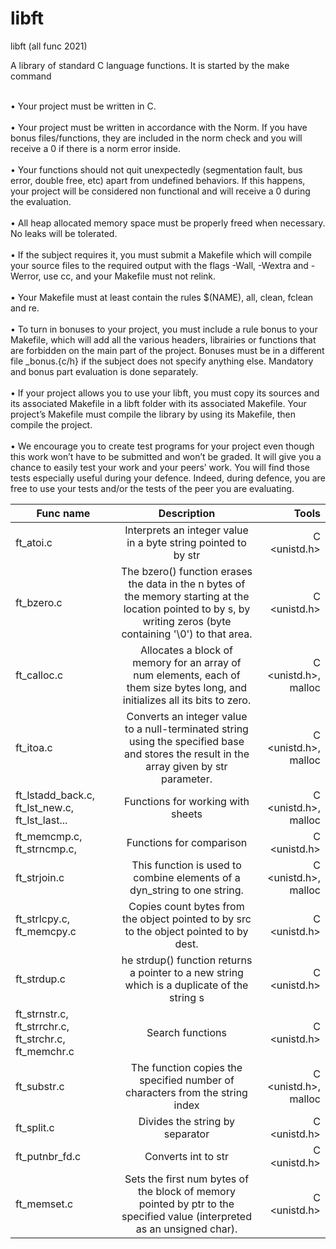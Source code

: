 # libft
libft (all func 2021) 

A library of standard C language functions. It is started by the make command

<br> • Your project must be written in C. </br>
<br> • Your project must be written in accordance with the Norm. If you have bonus
files/functions, they are included in the norm check and you will receive a 0 if there
is a norm error inside. </br>
<br> • Your functions should not quit unexpectedly (segmentation fault, bus error, double
free, etc) apart from undefined behaviors. If this happens, your project will be
considered non functional and will receive a 0 during the evaluation. </br>
<br> • All heap allocated memory space must be properly freed when necessary. No leaks
will be tolerated. </br>
<br> • If the subject requires it, you must submit a Makefile which will compile your
source files to the required output with the flags -Wall, -Wextra and -Werror, use
cc, and your Makefile must not relink. </br>
<br> • Your Makefile must at least contain the rules $(NAME), all, clean, fclean and
re. </br>
<br> • To turn in bonuses to your project, you must include a rule bonus to your Makefile,
which will add all the various headers, librairies or functions that are forbidden on
the main part of the project. Bonuses must be in a different file _bonus.{c/h} if
the subject does not specify anything else. Mandatory and bonus part evaluation
is done separately. </br>
<br> • If your project allows you to use your libft, you must copy its sources and its
associated Makefile in a libft folder with its associated Makefile. Your project’s
Makefile must compile the library by using its Makefile, then compile the project. </br>
<br> • We encourage you to create test programs for your project even though this work
won’t have to be submitted and won’t be graded. It will give you a chance
to easily test your work and your peers’ work. You will find those tests especially
useful during your defence. Indeed, during defence, you are free to use your tests
and/or the tests of the peer you are evaluating. </br>

| Func name      | Description                | Tools |
| ------------- |:------------------------:| ------------------------:|
| ft_atoi.c  |  Interprets an integer value in a byte string pointed to by str    | C <unistd.h> |
|  ft_bzero.c    |  The bzero() function erases the data in the n bytes of the memory starting at the location pointed to by s, by writing zeros (byte containing '\0') to that area. |   C <unistd.h> |
|   ft_calloc.c   | Allocates a block of memory for an array of num elements, each of them size bytes long, and initializes all its bits to zero. |C <unistd.h>, malloc  |
|   ft_itoa.c   | Converts an integer value to a null-terminated string using the specified base and stores the result in the array given by str parameter. |   C <unistd.h>, malloc |
|  ft_lstadd_back.c, ft_lst_new.c, ft_lst_last...   | Functions for working with sheets |   C <unistd.h>, malloc |
|   ft_memcmp.c, ft_strncmp.c,    | Functions for comparison |   C <unistd.h>|
|   ft_strjoin.c   | This function is used to combine elements of a dyn_string to one string. |   C <unistd.h>, malloc |
|  ft_strlcpy.c, ft_memcpy.c    | Copies count bytes from the object pointed to by src to the object pointed to by dest. |   C <unistd.h> |
|   ft_strdup.c   | he strdup() function returns a pointer to a new string which is a duplicate of the string s |   C <unistd.h> |
|   ft_strnstr.c, ft_strrchr.c, ft_strchr.c, ft_memchr.c   | Search functions |   C <unistd.h> |
|   ft_substr.c   | The function copies the specified number of characters from the string index |   C <unistd.h>, malloc |
|   ft_split.c   | Divides the string by separator |   C <unistd.h> |
|   ft_putnbr_fd.c   | Converts int to str |   C <unistd.h> |
|    ft_memset.c  | Sets the first num bytes of the block of memory pointed by ptr to the specified value (interpreted as an unsigned char). |   C <unistd.h> |
